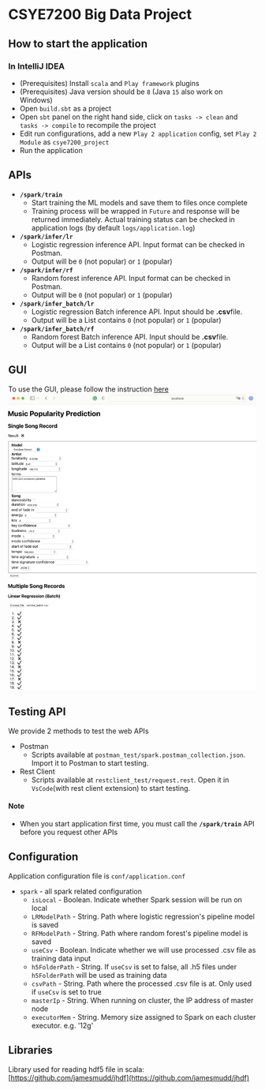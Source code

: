 # CSYE7200 Big Data Project

## How to start the application

### In IntelliJ IDEA

- (Prerequisites) Install `scala` and `Play framework` plugins
- (Prerequisites) Java version should be `8` (Java `15` also work on Windows)
- Open `build.sbt` as a project
- Open `sbt` panel on the right hand side, click on `tasks -> clean` and `tasks -> compile` to recompile the project
- Edit run configurations, add a new `Play 2 application` config, set `Play 2 Module` as `csye7200_project`
- Run the application

## APIs

- **`/spark/train`**
    -   Start training the ML models and save them to files once complete
    -   Training process will be wrapped in `Future` and response will be returned immediately. Actual training status can be checked in application logs (by default `logs/application.log`)
- **`/spark/infer/lr`**
    -   Logistic regression inference API. Input format can be checked in Postman.
    -   Output will be `0` (not popular) or `1` (popular)
- **`/spark/infer/rf`**
    -   Random forest inference API. Input format can be checked in Postman.
    -   Output will be `0` (not popular) or `1` (popular)
- **`/spark/infer_batch/lr`**
    -   Logistic regression Batch inference API. Input should be **.csv**file.
    -   Output will be a List contains `0` (not popular) or `1` (popular)
- **`/spark/infer_batch/rf`**
    -   Random forest Batch inference API. Input should be **.csv**file.
    -   Output will be a List contains `0` (not popular) or `1` (popular)

## GUI
To use the GUI, please follow the instruction [here](./mpp-app/README.md)
![webapp-snapshot](./mpp-app/webapp-snapshot.png)

## Testing API
We provide 2 methods to test the web APIs
- Postman
  - Scripts available at `postman_test/spark.postman_collection.json`. Import it to Postman to start testing.
- Rest Client
  - Scripts available at `restclient_test/request.rest`. Open it in `VsCode`(with rest client extension) to start testing.

#### Note
- When you start application first time, you must call the **`/spark/train`** API before you request other APIs


## Configuration

Application configuration file is `conf/application.conf`

-   `spark` - all spark related configuration
    - `isLocal` - Boolean. Indicate whether Spark session will be run on local
    - `LRModelPath` - String. Path where logistic regression's pipeline model is saved
    - `RFModelPath` - String. Path where random forest's pipeline model is saved
    - `useCsv` - Boolean. Indicate whether we will use processed .csv file as training data input
    - `h5FolderPath` - String. If `useCsv` is set to false, all .h5 files under `h5FolderPath` will be used as training data
    - `csvPath` - String. Path where the processed .csv file is at. Only used if `useCsv` is set to true
    - `masterIp` - String. When running on cluster, the IP address of master node
    - `executorMem` - String. Memory size assigned to Spark on each cluster executor. e.g. '12g'

## Libraries

Library used for reading hdf5 file in scala: [https://github.com/jamesmudd/jhdf](https://github.com/jamesmudd/jhdf)